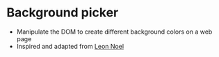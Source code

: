 # Background picker

- Manipulate the DOM to create different background colors on a web page
- Inspired and adapted from [Leon Noel](www.leonnoel.com)
